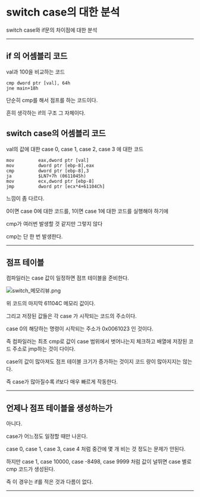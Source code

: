 # switch case의 대한 분석

switch case와 if문의 차이점에 대한 분석

___ ___

## if 의 어셈블리 코드

val과 100을 비교하는 코드

```assembly
cmp dword ptr [val], 64h
jne main+18h
```

단순히 cmp를 해서 점프를 하는 코드이다.

흔히 생각하는 if의 구조 그 자체이다.



## switch case의 어셈블리 코드

val의 값에 대한 case 0, case 1, case 2, case 3 에 대한 코드

```assembly
mov         eax,dword ptr [val]  
mov         dword ptr [ebp-8],eax  
cmp         dword ptr [ebp-8],3  
ja          $LN7+7h (0611045h)  
mov         ecx,dword ptr [ebp-8]  
jmp         dword ptr [ecx*4+61104Ch]  
```

느낌이 좀 다르다.

0이면 case 0에 대한 코드를, 1이면 case 1에 대한 코드를 실행해야 하기에

cmp가 여러번 발생할 것 같지만 그렇지 않다

cmp는 단 한 번 발생한다.

___ ___

## 점프 테이블

컴파일러는 case 값이 일정하면 점프 테이블을 준비한다.

![switch_메모리뷰.png](../../images/switch_메모리뷰.png)

위 코드의 마지막 61104C 메모리 값이다.

그리고 저장된 값들은 각 case 가 시작되는 코드의 주소이다.

case 0의 해당하는 명령이 시작되는 주소가 0x0061023 인 것이다.

즉 컴파일러는 최초 cmp로 값이 case 범위에서 벗어나는지 체크하고 배열에 저장된 코드 주소로 jmp하는 것이 다이다.

case의 값이 많아져도 점프 테이블 크기가 증가하는 것이지 코드 량이 많아지지는 않는다.

즉 case가 많아질수록 if보다 매우 빠르게 작동한다.

___ ___

## 언제나 점프 테이블을 생성하는가

아니다.

case가 어느정도 일정할 때만 나온다.

case 0, case 1, case 3, case 4 처럼 중간에 몇 개 비는 것 정도는 문제가 안된다.

하지만 case 1, case 10000, case -8498, case 9999 처럼 값이 널뛰면 case 별로 cmp 코드가 생성된다.

즉 이 경우는 if를 적은 것과 다름이 없다.

___ ___

